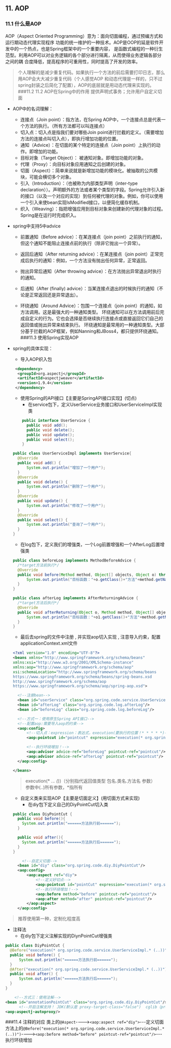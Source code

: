 ﻿## 11. AOP
### 11.1 什么是AOP
AOP（Aspect Oriented Programming）意为：面向切面编程，通过预编方式和运行期动态代理实现程序 功能的统一维护的一种技术。AOP是OOP的延是软件开发中的一个热点，也是Spring框架中的一个重要内容，
是函数式编程的一种衍生范型。利用AOP可以对业务逻辑的各个部分进行隔离，从而使得业务逻辑各部分之间的耦 合度降低，提高程序的可重用性，同时提高了开发的效率。
> 个人理解的是减少重复代码。如果执行一个方法的前后需要打印日志，那么用AOP会大大减少重复代码（个人感觉AOP
> 和动态代理是一样的，只不过spring封装之后简化了配置），AOP的底层就是用动态代理来实现的。
###11.2 11.2 AOP在Spring中的作用
>提供声明式事务；允许用户自定义切面
- AOP中的名词理解：
    - 连接点（Join point）：指方法，在Spring AOP中，一个连接点总是代表一个方法的执行。（所有方法都可以叫连接点）
    - 切入点：切入点是指我们要对哪些Join point进行拦截的定义。（需要增加方法的连接点叫切入点），即执行增加功能的位置。
    - 通知（Advice）：在切面的某个特定的连接点（Join point）上执行的动作。即增加的功能。
    - 目标对象（Target Object）： 被通知对象。即增加功能的对象。
    - 代理（Proxy）：向目标对象应用通知之后创建的对象。
    - 切面（Aspect）：简单来说就是新增加功能的模块化。被抽取的公共模块，可能会横切多个对象。
    - 引入（Introduction）：（也被称为内部类型声明（inter-type
      declaration））。声明额外的方法或者某个类型的字段。Spring允许引入新的接口（以及一个对应的实现）到任何被代理的对象。例如，你可以使用一个引入来使bean实现IsModified接口，以便简化缓存机制。
    - 织入（Weaving）：指把增强应用到目标对象来创建新的代理对象的过程。Spring是在运行时完成织入。
- spring中支持5中advice
    - 前置通知（Before advice）：在某连接点（join point）之前执行的通知，但这个通知不能阻止连接点前的执行（除非它抛出一个异常）。

    - 返回后通知（After returning advice）：在某连接点（join point）正常完成后执行的通知：例如，一个方法没有抛出任何异常，正常返回。

    - 抛出异常后通知（After throwing advice）：在方法抛出异常退出时执行的通知。

    - 后通知（After (finally) advice）：当某连接点退出的时候执行的通知（不论是正常返回还是异常退出）。

    - 环绕通知（Around Advice）：包围一个连接点（join point）的通知，如方法调用。这是最强大的一种通知类型。
      环绕通知可以在方法调用前后完成自定义的行为。它也会选择是否继续执行连接点或直接返回它们自己的返回值或抛出异常来结束执行。
      环绕通知是最常用的一种通知类型。大部分基于拦截的AOP框架，例如Nanning和JBoss4，都只提供环绕通知。
###11.3 使用Spring实现AOP
- spring的具体实现：
    - 导入AOP织入包
  ```xml
   <dependency>
    <groupId>org.aspectj</groupId>
    <artifactId>aspectjweaver</artifactId>
    <version>1.9.4</version>
   </dependency>
  ```
    - 使用Spring的API接口【主要是SpringAPI接口实现】(切点)
        - 在service包下，定义UserService业务接口和UserServiceImpl实现类
  ```java
      public interface UserService {
        public void add();
        public void delete();
        public void update();
        public void select();
      }
  ```

  ```java
  public class UserServiceImpl implements UserService{
    @Override
    public void add() {
        System.out.println("增加了一个用户");
    }
    @Override
    public void delete() {
        System.out.println("删除了一个用户");
    }
    @Override
    public void update() {
        System.out.println("修改了一个用户");
    }
    @Override
    public void select() {
        System.out.println("查询了一个用户");
    }
  }
  ```
    - 在log包下，定义我们的增强类，一个Log前置增强和一个AfterLog后置增强类
  ```java
  public class beforeLog implements MethodBeforeAdvice {
    /*target方法前执行*/
    @Override
    public void before(Method method, Object[] objects, Object o) throws Throwable {
        System.out.println("目标函数："+o.getClass()+"方法"+method.getName());
    }
  }
  ```
  ```java
  public class afterLog implements AfterReturningAdvice {
    /*target方法后执行*/
    @Override
    public void afterReturning(Object o, Method method, Object[] objects, Object o1) throws Throwable {
        System.out.println("目标函数："+o1.getClass()+"方法"+method.getName()+o);
    }
  }
  ```
    - 最后去spring的文件中注册 , 并实现aop切入实现 , 注意导入约束，配置applicationContext.xml文件
  ```xml
  <?xml version="1.0" encoding="UTF-8"?>
  <beans xmlns="http://www.springframework.org/schema/beans"
  xmlns:xsi="http://www.w3.org/2001/XMLSchema-instance"
  xmlns:aop="http://www.springframework.org/schema/aop"
  xsi:schemaLocation="http://www.springframework.org/schema/beans
  https://www.springframework.org/schema/beans/spring-beans.xsd
  http://www.springframework.org/schema/aop
  https://www.springframework.org/schema/aop/spring-aop.xsd">

    <!--注册bean-->
    <bean id="userService" class="org.spring.code.service.UserServiceImpl"/>
    <bean id="afterLog" class="org.spring.code.log.afterLog"/>
    <bean id="beforeLog" class="org.spring.code.log.beforeLog"/>

    <!--方式一：使用原生Spring API接口-->
    <!--配置aop:需要导入aop的约束-->
    <aop:config>
        <!--切入点：expression：表达式，execution(要执行的位置！* * * * *)-->
        <aop:pointcut id="pointcut" expression="execution(* org.spring.code.service.UserServiceImpl.*(..))"/>

        <!--执行环绕增加！-->
        <aop:advisor advice-ref="beforeLog" pointcut-ref="pointcut"/>
        <aop:advisor advice-ref="afterLog" pointcut-ref="pointcut"/>
    </aop:config>

  </beans>
  ```
  > execution(* *.*.*. (*))（分别指代返回值类型 包名.类名.方法名 参数）<br/>
  参数中(..)所有参数，*指所有
    - 自定义类来实现AOP【主要是切面定义】(用切面方式来实现)
        - 在diy包下定义自己的DiyPointCut切入类
  ```java
  public class DiyPointCut {
    public void before(){
      System.out.println("======方法执行前======");
    }

    public void after(){
      System.out.println("======方法执行后======");
    }
  }
  ```
  ```xml
      <!--自定义切面-->
    <bean id="diy" class="org.spring.code.diy.DiyPointCut"/>
    <aop:config>
        <aop:aspect ref="diy">
            <!--定义好切点-->
            <aop:pointcut id="pointCut" expression="execution(* org.spring.code.service.UserServiceImpl.* (..))"/>
            <!--执行环绕增加！-->
            <aop:before method="before" pointcut-ref="pointcut"/>
            <aop:after method="after" pointcut-ref="pointcut"/>
        </aop:aspect>
    </aop:config>
  ```
>推荐使用第一种，定制化程度高

  - 注释法
    - 在diy包下定义注解实现的DiynPointCut增强类
  ```java
public class DiyPointCut {
    @Before("execution(* org.spring.code.service.UserServiceImpl.* (..))")
    public void before() {
        System.out.println("======方法执行前======");
    }
    @After("execution(* org.spring.code.service.UserServiceImpl.* (..))")
    public void after() {
        System.out.println("======方法执行后======");
    }
}
  ```

  ```xml
      <!--方式三：使用注解-->
  <bean id="annotationPointCut" class="org.spring.code.diy.DiyPointCut"/>
        <!--开启注解支持！ JDK(默认是 proxy-target-class="false")  cglib（proxy-target-class="true"）-->
  <aop:aspectj-autoproxy/>
  ```

###11.4 注释的对应
类上的`@Aspect`---->`<aop:aspect ref="diy">`---定义切面
方法上的`@Before("execution(* org.spring.code.service.UserServiceImpl.* (..))")`---->`<aop:before method="before" pointcut-ref="pointcut"/>`---执行环绕增加
